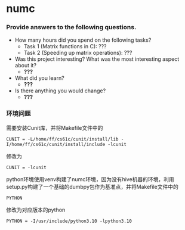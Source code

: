 # numc

### Provide answers to the following questions.
- How many hours did you spend on the following tasks?
  - Task 1 (Matrix functions in C): ???
  - Task 2 (Speeding up matrix operations): ???
- Was this project interesting? What was the most interesting aspect about it?
  - <b>???</b>
- What did you learn?
  - <b>???</b>
- Is there anything you would change?
  - <b>???</b>

### 环境问题

需要安装Cunit库，并将Makefile文件中的

`CUNIT = -L/home/ff/cs61c/cunit/install/lib -I/home/ff/cs61c/cunit/install/include -lcunit`

修改为

`CUNIT = -lcunit`

python环境使用venv构建了numc环境，因为没有hive机器的环境，利用setup.py构建了一个基础的dumbpy包作为基准点，并将Makefile文件中的

`PYTHON`

修改为对应版本的python

`PYTHON = -I/usr/include/python3.10 -lpython3.10`
